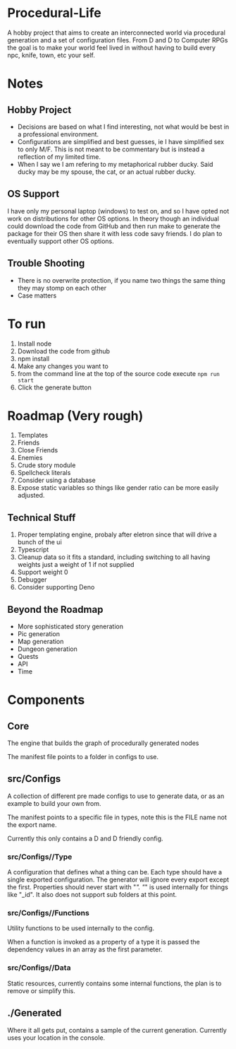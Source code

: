 # Procedural-Life

A hobby project that aims to create an interconnected world via procedural generation and a set of configuration files. From D and D to Computer RPGs the goal is to make your world feel lived in without having to build every npc, knife, town, etc your self.

# Notes

## Hobby Project

- Decisions are based on what I find interesting, not what would be best in a professional environment.
- Configurations are simplified and best guesses, ie I have simplified sex to only M/F. This is not meant to be commentary but is instead a reflection of my limited time.
- When I say we I am refering to my metaphorical rubber ducky. Said ducky may be my spouse, the cat, or an actual rubber ducky.

## OS Support
I have only my personal laptop (windows) to test on, and so I have opted not work on distributions for other OS options. In theory though an individual could download the code from GitHub and then run make to generate the package for their OS then share it with less code savy friends. I do plan to eventually support other OS options.

## Trouble Shooting

- There is no overwrite protection, if you name two things the same thing they may stomp on each other
- Case matters

# To run

1. Install node
1. Download the code from github
1. npm install
1. Make any changes you want to
1. from the command line at the top of the source code execute `npm run start`
1. Click the generate button 

# Roadmap (Very rough)

1. Templates
1. Friends
1. Close Friends
1. Enemies
1. Crude story module
1. Spellcheck literals
1. Consider using a database
1. Expose static variables so things like gender ratio can be more easily adjusted.

## Technical Stuff

1. Proper templating engine, probaly after eletron since that will drive a bunch of the ui
1. Typescript
1. Cleanup data so it fits a standard, including switching to all having weights just a weight of 1 if not supplied
1. Support weight 0
1. Debugger
1. Consider supporting Deno

## Beyond the Roadmap

- More sophisticated story generation
- Pic generation
- Map generation
- Dungeon generation
- Quests
- API
- Time

# Components

## Core

The engine that builds the graph of procedurally generated nodes

The manifest file points to a folder in configs to use.

## src/Configs

A collection of different pre made configs to use to generate data, or as an example to build your own from.

The manifest points to a specific file in types, note this is the FILE name not the export name.

Currently this only contains a D and D friendly config.

### src/Configs/<Name>/Type

A configuration that defines what a thing can be. Each type should have a single exported configuration. The generator will ignore every export except the first. Properties should never start with "_". "_" is used internally for things like "\_id". It also does not support sub folders at this point.

### src/Configs/<Name>/Functions

Utility functions to be used internally to the config.

When a function is invoked as a property of a type it is passed the dependency values in an array as the first parameter.

### src/Configs/<Name>/Data

Static resources, currently contains some internal functions, the plan is to remove or simplify this.

## ./Generated

Where it all gets put, contains a sample of the current generation. Currently uses your location in the console.
